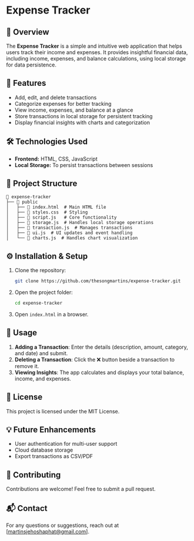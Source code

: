 # Expense Tracker

## 📌 Overview

The **Expense Tracker** is a simple and intuitive web application that helps users track their income and expenses. It provides insightful financial data, including income, expenses, and balance calculations, using local storage for data persistence.

## 🚀 Features

- Add, edit, and delete transactions
- Categorize expenses for better tracking
- View income, expenses, and balance at a glance
- Store transactions in local storage for persistent tracking
- Display financial insights with charts and categorization

## 🛠️ Technologies Used

- **Frontend:** HTML, CSS, JavaScript
- **Local Storage:** To persist transactions between sessions

## 📂 Project Structure

```
📁 expense-tracker
├── 📁 public
│   ├── 📄 index.html  # Main HTML file
│   ├── 📄 styles.css  # Styling
│   ├── 📄 script.js   # Core functionality
│   ├── 📄 storage.js  # Handles local storage operations
│   ├── 📄 transaction.js  # Manages transactions
│   ├── 📄 ui.js  # UI updates and event handling
│   └── 📄 charts.js  # Handles chart visualization
```

## ⚙️ Installation & Setup

1. Clone the repository:
   ```sh
   git clone https://github.com/thesongmartins/expense-tracker.git
   ```
2. Open the project folder:
   ```sh
   cd expense-tracker
   ```
3. Open `index.html` in a browser.

## 📝 Usage

1. **Adding a Transaction**: Enter the details (description, amount, category, and date) and submit.
2. **Deleting a Transaction**: Click the ❌ button beside a transaction to remove it.
3. **Viewing Insights**: The app calculates and displays your total balance, income, and expenses.

## 📜 License

This project is licensed under the MIT License.

## 💡 Future Enhancements

- User authentication for multi-user support
- Cloud database storage
- Export transactions as CSV/PDF

## 🤝 Contributing

Contributions are welcome! Feel free to submit a pull request.

## 📬 Contact

For any questions or suggestions, reach out at [martinsjehoshaphat@gmail.com].
